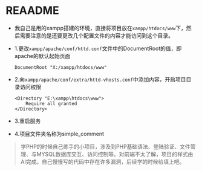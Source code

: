   # REAADME

- 我自己是用的xampp搭建的环境，直接将项目放在`xampp/htdocs/www`下，然后需要注意的是还要更改几个配置文件的内容才能访问到这个目录。

- 1.更改`xampp/apache/conf/httd.conf`文件中的DocumentRoot的值，即apache的默认起始页面
    ```
    DocumentRoot "X:/xampp/htdocs/www"
    ```

- 2.向`xampp/apache/conf/extra/httd-vhosts.conf`中添加内容，开启项目目录访问权限
    ```
    <Directory "E:\xampp\htdocs\www">
		Require all granted
    </Directory>
    ```

- 3.重启服务

- 4.项目文件夹名称为simple_comment
> 学PHP的时候自己练手的小项目，涉及到PHP基础语法、登陆验证、文件管理、与MYSQL数据库交互、访问控制等。对前端不太了解，项目的样式由AI完成。自己慢慢写的代码中存在许多漏洞，后续学的时候给填上吧。